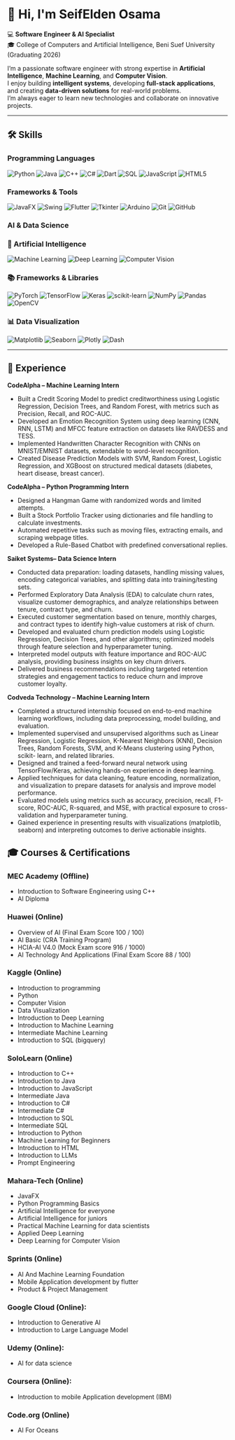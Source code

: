 # 👋 Hi, I'm SeifElden Osama

💻 **Software Engineer & AI Specialist**  
🎓 College of Computers and Artificial Intelligence, Beni Suef University (Graduating 2026)  

I’m a passionate software engineer with strong expertise in **Artificial Intelligence**, **Machine Learning**, and **Computer Vision**.  
I enjoy building **intelligent systems**, developing **full-stack applications**, and creating **data-driven solutions** for real-world problems.  
I’m always eager to learn new technologies and collaborate on innovative projects.

---

## 🛠 Skills

### Programming Languages
![Python](https://img.shields.io/badge/Python-blue?style=flat&logo=python)
![Java](https://img.shields.io/badge/Java-red?style=flat&logo=java)
![C++](https://img.shields.io/badge/C++-00599C?style=flat&logo=c%2B%2B)
![C#](https://img.shields.io/badge/C%23-239120?style=flat&logo=c-sharp)
![Dart](https://img.shields.io/badge/Dart-0175C2?style=flat&logo=dart)
![SQL](https://img.shields.io/badge/SQL-003B57?style=flat&logo=database)
![JavaScript](https://img.shields.io/badge/JavaScript-F7DF1E?style=flat&logo=javascript&logoColor=black)
<img src="https://img.shields.io/badge/HTML5-E34F26?style=flat&logo=html5&logoColor=white" alt="HTML5">

### Frameworks & Tools
![JavaFX](https://img.shields.io/badge/JavaFX-purple?style=flat)
![Swing](https://img.shields.io/badge/Swing-orange?style=flat)
![Flutter](https://img.shields.io/badge/Flutter-02569B?style=flat&logo=flutter)
![Tkinter](https://img.shields.io/badge/Tkinter-2E8B57?style=flat)
![Arduino](https://img.shields.io/badge/Arduino-00979D?style=flat&logo=arduino)
![Git](https://img.shields.io/badge/Git-F05032?style=flat&logo=git)
![GitHub](https://img.shields.io/badge/GitHub-181717?style=flat&logo=github)


### AI & Data Science
<h3>🧠 Artificial Intelligence</h3>
<p>
  <img src="https://img.shields.io/badge/Machine%20Learning-102230?style=flat&logo=machine-learning&logoColor=white" alt="Machine Learning">
  <img src="https://img.shields.io/badge/Deep%20Learning-FF6F00?style=flat&logo=deeplearning&logoColor=white" alt="Deep Learning">
  <img src="https://img.shields.io/badge/Computer%20Vision-1E90FF?style=flat&logo=opencv&logoColor=white" alt="Computer Vision">
</p>
<h3>📚 Frameworks & Libraries</h3>
<p>
  <img src="https://img.shields.io/badge/PyTorch-EE4C2C?style=flat&logo=pytorch&logoColor=white" alt="PyTorch">
  <img src="https://img.shields.io/badge/TensorFlow-FF6F00?style=flat&logo=tensorflow&logoColor=white" alt="TensorFlow">
  <img src="https://img.shields.io/badge/Keras-D00000?style=flat&logo=keras&logoColor=white" alt="Keras">
  <img src="https://img.shields.io/badge/scikit--learn-F7931E?style=flat&logo=scikit-learn&logoColor=white" alt="scikit-learn">
  <img src="https://img.shields.io/badge/NumPy-013243?style=flat&logo=numpy&logoColor=white" alt="NumPy">
  <img src="https://img.shields.io/badge/Pandas-150458?style=flat&logo=pandas&logoColor=white" alt="Pandas">
  <img src="https://img.shields.io/badge/OpenCV-5C3EE8?style=flat&logo=opencv&logoColor=white" alt="OpenCV">
</p>  
<h3>📊 Data Visualization</h3>
<p>
  <img src="https://img.shields.io/badge/Matplotlib-11557c?style=flat&logo=python&logoColor=white" alt="Matplotlib">
  <img src="https://img.shields.io/badge/Seaborn-0099CC?style=flat&logo=python&logoColor=white" alt="Seaborn">
  <img src="https://img.shields.io/badge/Plotly-3F4F75?style=flat&logo=plotly&logoColor=white" alt="Plotly">
  <img src="https://img.shields.io/badge/Dash-1E1E1E?style=flat&logo=plotly&logoColor=white" alt="Dash">
</p>

---

## 💼 Experience  

**CodeAlpha – Machine Learning Intern**  
- Built a Credit Scoring Model to predict creditworthiness using Logistic Regression, Decision Trees, and Random Forest, with metrics such as Precision, Recall, and ROC-AUC.  
- Developed an Emotion Recognition System using deep learning (CNN, RNN, LSTM) and MFCC feature extraction on datasets like RAVDESS and TESS.  
- Implemented Handwritten Character Recognition with CNNs on MNIST/EMNIST datasets, extendable to word-level recognition.  
- Created Disease Prediction Models with SVM, Random Forest, Logistic Regression, and XGBoost on structured medical datasets (diabetes, heart disease, breast cancer).  

**CodeAlpha – Python Programming Intern**  
- Designed a Hangman Game with randomized words and limited attempts.  
- Built a Stock Portfolio Tracker using dictionaries and file handling to calculate investments.  
- Automated repetitive tasks such as moving files, extracting emails, and scraping webpage titles.  
- Developed a Rule-Based Chatbot with predefined conversational replies.

**Saiket Systems– Data Science Intern**
- Conducted data preparation: loading datasets, handling missing values, encoding categorical variables, and splitting data into training/testing sets.
- Performed Exploratory Data Analysis (EDA) to calculate churn rates, visualize customer demographics, and analyze relationships between tenure, contract type, and churn.
- Executed customer segmentation based on tenure, monthly charges, and contract types to identify high-value customers at risk of churn.
- Developed and evaluated churn prediction models using Logistic Regression, Decision Trees, and other algorithms; optimized models through feature selection and hyperparameter tuning.
- Interpreted model outputs with feature importance and ROC-AUC analysis, providing business insights on key churn drivers.
- Delivered business recommendations including targeted retention strategies and engagement tactics to reduce churn and improve customer loyalty.

**Codveda Technology – Machine Learning Intern**

- Completed a structured internship focused on end-to-end machine learning workflows, including data preprocessing, model building, and evaluation.
- Implemented supervised and unsupervised algorithms such as Linear Regression, Logistic Regression, K-Nearest Neighbors (KNN), Decision Trees, Random Forests, SVM, and K-Means clustering using Python, scikit-   learn, and related libraries.
- Designed and trained a feed-forward neural network using TensorFlow/Keras, achieving hands-on experience in deep learning.
- Applied techniques for data cleaning, feature encoding, normalization, and visualization to prepare datasets for analysis and improve model performance.
- Evaluated models using metrics such as accuracy, precision, recall, F1-score, ROC-AUC, R-squared, and MSE, with practical exposure to cross-validation and hyperparameter tuning.
- Gained experience in presenting results with visualizations (matplotlib, seaborn) and interpreting outcomes to derive actionable insights.
   

## 🎓 Courses & Certifications

### MEC Academy (Offline)
- Introduction to Software Engineering using C++
- AI Diploma

### Huawei (Online)  
- Overview of AI (Final Exam Score 100 / 100)
- AI Basic (CRA Training Program)
- HCIA-AI V4.0 (Mock Exam score 916 / 1000)
- AI Technology And Applications (Final Exam Score 88 / 100)

### Kaggle (Online)
- Introduction to programming
- Python
- Computer Vision
- Data Visualization
- Introduction to Deep Learning
- Introduction to Machine Learning
- Intermediate Machine Learning
- Introduction to SQL (bigquery)

### SoloLearn (Online)
- Introduction to C++
- Introduction to Java
- Introduction to JavaScript
- Intermediate Java
- Introduction to C#
- Intermediate C#
- Introduction to SQL
- Intermediate SQL
- Introduction to Python
- Machine Learning for Beginners
- Introduction to HTML
- Introduction to LLMs
- Prompt Engineering

### Mahara-Tech (Online)
- JavaFX
- Python Programming Basics
- Artificial Intelligence for everyone
- Artificial Intelligence for juniors
- Practical Machine Learning for data scientists
- Applied Deep Learning
- Deep Learning for Computer Vision

### Sprints (Online)  
- AI And Machine Learning Foundation
- Mobile Application development by flutter
- Product & Project Management

### Google Cloud (Online):
- Introduction to Generative AI
- Introduction to Large Language Model
 
### Udemy (Online):
- AI for data science

### Coursera (Online):
- Introduction to mobile Application development (IBM)
  
### Code.org (Online)
- AI For Oceans
